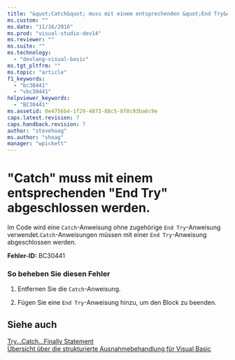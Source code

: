 ```yaml
---
title: "&quot;Catch&quot; muss mit einem entsprechenden &quot;End Try&quot; abgeschlossen werden. | Microsoft Docs"
ms.custom: ""
ms.date: "11/16/2016"
ms.prod: "visual-studio-dev14"
ms.reviewer: ""
ms.suite: ""
ms.technology: 
  - "devlang-visual-basic"
ms.tgt_pltfrm: ""
ms.topic: "article"
f1_keywords: 
  - "bc30441"
  - "vbc30441"
helpviewer_keywords: 
  - "BC30441"
ms.assetid: 0e4756b4-1f29-4073-88c5-8f8c93ba6c9e
caps.latest.revision: 7
caps.handback.revision: 7
author: "stevehoag"
ms.author: "shoag"
manager: "wpickett"
---
```

# &quot;Catch&quot; muss mit einem entsprechenden &quot;End Try&quot; abgeschlossen werden.
Im Code wird eine `Catch`\-Anweisung ohne zugehörige `End Try`\-Anweisung verwendet.`Catch`\-Anweisungen müssen mit einer `End Try`\-Anweisung abgeschlossen werden.  
  
 **Fehler\-ID:** BC30441  
  
### So beheben Sie diesen Fehler  
  
1.  Entfernen Sie die `Catch`\-Anweisung.  
  
2.  Fügen Sie eine `End Try`\-Anweisung hinzu, um den Block zu beenden.  
  
## Siehe auch  
 [Try...Catch...Finally Statement](../../visual-basic/language-reference/statements/try-catch-finally-statement.md)   
 [Übersicht über die strukturierte Ausnahmebehandlung für Visual Basic](http://msdn.microsoft.com/de-de/bb81af80-a735-4873-9711-6151a48e418a)